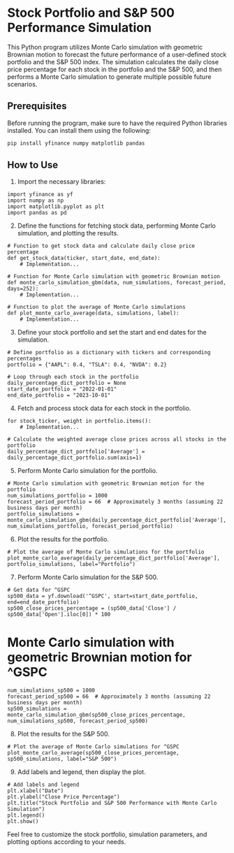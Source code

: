 # Stock Portfolio and S&P 500 Performance Simulation

This Python program utilizes Monte Carlo simulation with geometric Brownian motion to forecast the future performance of a user-defined stock portfolio and the S&P 500 index. The simulation calculates the daily close price percentage for each stock in the portfolio and the S&P 500, and then performs a Monte Carlo simulation to generate multiple possible future scenarios.

## Prerequisites

Before running the program, make sure to have the required Python libraries installed. You can install them using the following:

```bash
pip install yfinance numpy matplotlib pandas
```

## How to Use
1. Import the necessary libraries:

```
import yfinance as yf
import numpy as np
import matplotlib.pyplot as plt
import pandas as pd
```

2. Define the functions for fetching stock data, performing Monte Carlo simulation, and plotting the results.

~~~
# Function to get stock data and calculate daily close price percentage
def get_stock_data(ticker, start_date, end_date):
    # Implementation...

# Function for Monte Carlo simulation with geometric Brownian motion
def monte_carlo_simulation_gbm(data, num_simulations, forecast_period, days=252):
    # Implementation...

# Function to plot the average of Monte Carlo simulations
def plot_monte_carlo_average(data, simulations, label):
    # Implementation...
~~~

3. Define your stock portfolio and set the start and end dates for the simulation.

```
# Define portfolio as a dictionary with tickers and corresponding percentages
portfolio = {"AAPL": 0.4, "TSLA": 0.4, "NVDA": 0.2}

# Loop through each stock in the portfolio
daily_percentage_dict_portfolio = None
start_date_portfolio = "2022-01-01"
end_date_portfolio = "2023-10-01"
```

4. Fetch and process stock data for each stock in the portfolio.

```
for stock_ticker, weight in portfolio.items():
    # Implementation...

# Calculate the weighted average close prices across all stocks in the portfolio
daily_percentage_dict_portfolio['Average'] = daily_percentage_dict_portfolio.sum(axis=1)
```

5. Perform Monte Carlo simulation for the portfolio.

```
# Monte Carlo simulation with geometric Brownian motion for the portfolio
num_simulations_portfolio = 1000
forecast_period_portfolio = 66  # Approximately 3 months (assuming 22 business days per month)
portfolio_simulations = monte_carlo_simulation_gbm(daily_percentage_dict_portfolio['Average'], num_simulations_portfolio, forecast_period_portfolio)
```

6. Plot the results for the portfolio.

```
# Plot the average of Monte Carlo simulations for the portfolio
plot_monte_carlo_average(daily_percentage_dict_portfolio['Average'], portfolio_simulations, label="Portfolio")
```

7. Perform Monte Carlo simulation for the S&P 500.

```
# Get data for ^GSPC
sp500_data = yf.download('^GSPC', start=start_date_portfolio, end=end_date_portfolio)
sp500_close_prices_percentage = (sp500_data['Close'] / sp500_data['Open'].iloc[0]) * 100
```

# Monte Carlo simulation with geometric Brownian motion for ^GSPC

```
num_simulations_sp500 = 1000
forecast_period_sp500 = 66  # Approximately 3 months (assuming 22 business days per month)
sp500_simulations = monte_carlo_simulation_gbm(sp500_close_prices_percentage, num_simulations_sp500, forecast_period_sp500)
```

8. Plot the results for the S&P 500.

```
# Plot the average of Monte Carlo simulations for ^GSPC
plot_monte_carlo_average(sp500_close_prices_percentage, sp500_simulations, label="S&P 500")
```

9. Add labels and legend, then display the plot.

```
# Add labels and legend
plt.xlabel("Date")
plt.ylabel("Close Price Percentage")
plt.title("Stock Portfolio and S&P 500 Performance with Monte Carlo Simulation")
plt.legend()
plt.show()
```

Feel free to customize the stock portfolio, simulation parameters, and plotting options according to your needs.
